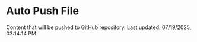 # Auto Push File

Content that will be pushed to GitHub repository.
Last updated: 07/19/2025, 03:14:14 PM